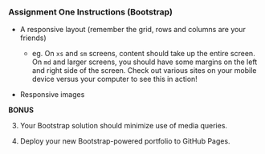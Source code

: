 ### Assignment One Instructions (Bootstrap)

<!-- 1. Inside your `Bootstrap-Portfolio` repo, create `index.html`, `portfolio.html` and `contact.html`. -->

<!-- 2. Using Bootstrap, recreate your portfolio site with the following items: -->

   <!-- * A navbar -->

   * A responsive layout (remember the grid, rows and columns are your friends)

     * eg. On `xs` and `sm` screens, content should take up the entire screen. On `md` and larger screens, you should have some margins on the left and right side of the screen. Check out various sites on your mobile device versus your computer to see this in action!

   * Responsive images

   **BONUS**
   <!-- Using Bootstrap, make a sticky footer and use sub-rows and sub-columns on your portfolio site _(Hint: Check out the Bootstrap documentation)_ -->

3. Your Bootstrap solution should minimize use of media queries.

4. Deploy your new Bootstrap-powered portfolio to GitHub Pages.